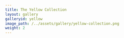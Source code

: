```yaml
---
title: The Yellow Collection
layout: gallery
galleryid: yellow
image_path: /../assets/gallery/yellow-collection.png
weight: 2
---
```

